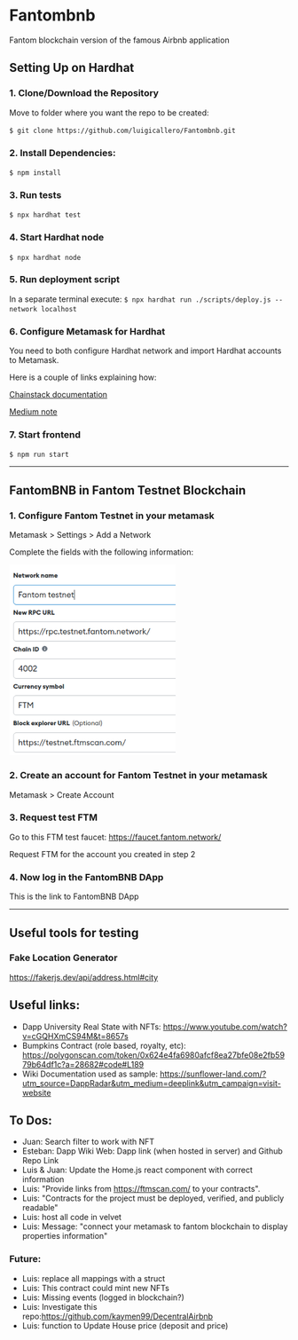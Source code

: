 # Fantombnb
Fantom blockchain version of the famous Airbnb application


## Setting Up on Hardhat
### 1. Clone/Download the Repository

Move to folder where you want the repo to be created:

`$ git clone https://github.com/luigicallero/Fantombnb.git`

### 2. Install Dependencies:
`$ npm install`

### 3. Run tests
`$ npx hardhat test`

### 4. Start Hardhat node
`$ npx hardhat node`

### 5. Run deployment script
In a separate terminal execute:
`$ npx hardhat run ./scripts/deploy.js --network localhost`

### 6. Configure Metamask for Hardhat
You need to both configure Hardhat network and import Hardhat accounts to Metamask.

Here is a couple of links explaining how:

[Chainstack documentation](https://support.chainstack.com/hc/en-us/articles/4408642503449-Using-MetaMask-with-a-Hardhat-node)

[Medium note](https://medium.com/@kaishinaw/connecting-metamask-with-a-local-hardhat-network-7d8cea604dc6#:~:text=Chain%20ID%3A%2031337%20%E2%80%94%20This%20is,that%20is%20implemented%20by%20Hardhat.)

### 7. Start frontend
`$ npm run start`

---
## FantomBNB in Fantom Testnet Blockchain

### 1. Configure Fantom Testnet in your metamask

Metamask > Settings > Add a Network

Complete the fields with the following information:

<img width="300" alt="Fantom Testnet in Metamask" src="images/metamask_fantomtestnet.png">

### 2. Create an account for Fantom Testnet in your metamask
Metamask > Create Account
### 3. Request test FTM
Go to this FTM test faucet: https://faucet.fantom.network/

Request FTM for the account you created in step 2
### 4. Now log in the FantomBNB DApp
This is the link to FantomBNB DApp

---
## Useful tools for testing
### Fake Location Generator

https://fakerjs.dev/api/address.html#city

## Useful links:

* Dapp University Real State with NFTs: 
https://www.youtube.com/watch?v=cGQHXmCS94M&t=8657s
* Bumpkins Contract (role based, royalty, etc): https://polygonscan.com/token/0x624e4fa6980afcf8ea27bfe08e2fb5979b64df1c?a=28682#code#L189
* Wiki Documentation used as sample: https://sunflower-land.com/?utm_source=DappRadar&utm_medium=deeplink&utm_campaign=visit-website


## To Dos:
* Juan: Search filter to work with NFT
* Esteban: Dapp Wiki Web: Dapp link (when hosted in server) and Github Repo Link
* Luis & Juan: Update the Home.js react component with correct information
* Luis: "Provide links from https://ftmscan.com/ to your contracts".
* Luis: "Contracts for the project must be deployed, verified, and publicly readable"
* Luis: host all code in velvet
* Luis: Message: "connect your metamask to fantom blockchain to display properties information"

### Future:
* Luis: replace all mappings with a struct
* Luis: This contract could mint new NFTs
* Luis: Missing events (logged in blockchain?)
* Luis: Investigate this repo:https://github.com/kaymen99/DecentralAirbnb
* Luis: function to Update House price (deposit and price)
